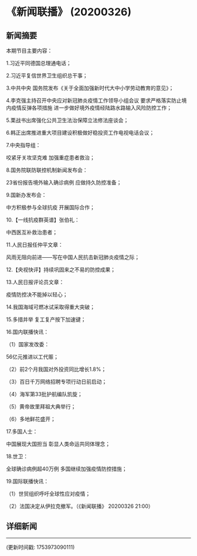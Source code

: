 # 《新闻联播》 (20200326)

## 新闻摘要

本期节目主要内容：

1.习近平同德国总理通电话；

2.习近平复信世界卫生组织总干事；

3.中共中央 国务院发布《关于全面加强新时代大中小学劳动教育的意见》；

4.李克强主持召开中央应对新冠肺炎疫情工作领导小组会议 要求严格落实防止境内疫情反弹各项措施 进一步做好境外疫情经陆路水路输入风险防控工作；

5.栗战书出席强化公共卫生法治保障立法修法座谈会；

6.韩正出席推进重大项目建设积极做好稳投资工作电视电话会议；

7.中央指导组：

咬紧牙关攻坚克难 加强重症患者救治；

8.国务院联防联控机制新闻发布会：

23省份报告境外输入确诊病例 应做持久防控准备；

9.国新办发布会：

中方积极参与全球抗疫 开展国际合作；

10.【一线抗疫群英谱】张伯礼：

中西医互补救治患者；

11.人民日报任仲平文章：

风雨无阻向前进——写在中国人民抗击新冠肺炎疫情之际；

12.【央视快评】持续巩固来之不易的防控成果；

13.人民日报评论员文章：

疫情防控决不能掉以轻心；

14.我国海域可燃冰试采取得重大突破；

15.多措并举 复工复产按下加速键；

16.国内联播快讯：

（1）国家发改委：

56亿元推进以工代赈；

（2）前2个月我国对外投资同比增长1.8%；

（3）百日千万网络招聘专项行动日前启动；

（4）海军第33批护航编队凯旋；

（5）黄帝故里拜祖大典举行；

（6）多地鲜花盛开；

17.多国人士：

中国展现大国担当 彰显人类命运共同体理念；

18.世卫：

全球确诊病例超40万例 多国继续加强疫情防控措施；

19.国际联播快讯：

（1）世贸组织呼吁全球性应对疫情；

（2）法国决定从伊拉克撤军。（《新闻联播》 20200326 21:00）

## 详细新闻

---

(更新时间戳: 1753973090111)

